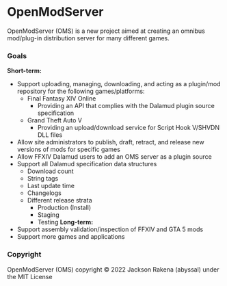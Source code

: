 # OpenModServer
OpenModServer (OMS) is a new project aimed at creating an omnibus mod/plug-in distribution server for many different games.

### Goals
**Short-term:**  
- Support uploading, managing, downloading, and acting as a plugin/mod repository for the following games/platforms:
  - Final Fantasy XIV Online
    - Providing an API that complies with the Dalamud plugin source specification
  - Grand Theft Auto V
    - Providing an upload/download service for Script Hook V/SHVDN DLL files
- Allow site administrators to publish, draft, retract, and release new versions of mods for specific games
- Allow FFXIV Dalamud users to add an OMS server as a plugin source
- Support all Dalamud specification data structures
  - Download count
  - String tags
  - Last update time
  - Changelogs
  - Different release strata
    - Production (Install)
    - Staging
    - Testing
**Long-term:**
- Support assembly validation/inspection of FFXIV and GTA 5 mods
- Support more games and applications

### Copyright
OpenModServer (OMS) copyright &copy; 2022 Jackson Rakena (abyssal) under the MIT License